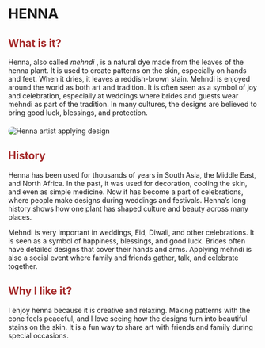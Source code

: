 <!DOCTYPE html/>
<html>
<head>
<title> MEHNDI </title>
</head>
<body>
<h1> <strong> HENNA </strong> </h1>

<h2 style="color:brown"> What is it? </h2>
<p> Henna, also called <i> mehndi </i>, is a natural dye made from the leaves of the henna plant. It is used to create patterns on the skin, especially on hands and feet. When it dries, it leaves a reddish-brown stain. Mehndi is enjoyed around the world as both art and tradition. It is often seen as a symbol of joy and celebration, especially at weddings where brides and guests wear mehndi as part of the tradition. In many cultures, the designs are believed to bring good luck, blessings, and protection. </p>

<img src="https://plus.unsplash.com/premium_photo-1661862397518-8e50332b6e97?q=80&w=1170&auto=format&fit=crop&ixlib=rb-4.1.0&ixid=M3wxMjA3fDB8MHxwaG90by1wYWdlfHx8fGVufDB8fHx8fA%3D%3D" alt="Henna artist applying design" 
  style="display:block;margin:20px auto;width:200px:60%;height:auto;border-radius:15px;">
  
<h2 style="color:brown"> History </h2>
<p> Henna has been used for thousands of years in South Asia, the Middle East, and North Africa. In the past, it was used for decoration, cooling the skin, and even as simple medicine. Now it has become a part of celebrations, where people make designs during weddings and festivals. Henna’s long history shows how one plant has shaped culture and beauty across many places. 

<p> Mehndi is very important in weddings, Eid, Diwali, and other celebrations. It is seen as a symbol of happiness, blessings, and good luck. Brides often have detailed designs that cover their hands and arms. Applying mehndi is also a social event where family and friends gather, talk, and celebrate together. </p>

<h2 style="color:brown"> Why I like it? </h2>
<p> I enjoy henna because it is creative and relaxing. Making patterns with the cone feels peaceful, and I love seeing how the designs turn into beautiful stains on the skin. It is a fun way to share art with friends and family during special occasions. </p> 
